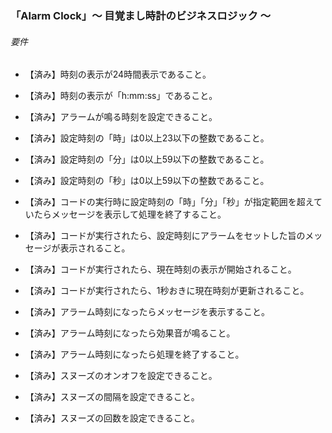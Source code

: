 ### 「Alarm Clock」〜 目覚まし時計のビジネスロジック 〜


###### 要件

- 【済み】時刻の表示が24時間表示であること。
- 【済み】時刻の表示が「h:mm:ss」であること。


- 【済み】アラームが鳴る時刻を設定できること。
- 【済み】設定時刻の「時」は0以上23以下の整数であること。
- 【済み】設定時刻の「分」は0以上59以下の整数であること。
- 【済み】設定時刻の「秒」は0以上59以下の整数であること。
- 【済み】コードの実行時に設定時刻の「時」「分」「秒」が指定範囲を超えていたらメッセージを表示して処理を終了すること。


- 【済み】コードが実行されたら、設定時刻にアラームをセットした旨のメッセージが表示されること。
- 【済み】コードが実行されたら、現在時刻の表示が開始されること。
- 【済み】コードが実行されたら、1秒おきに現在時刻が更新されること。


- 【済み】アラーム時刻になったらメッセージを表示すること。
- 【済み】アラーム時刻になったら効果音が鳴ること。
- 【済み】アラーム時刻になったら処理を終了すること。


- 【済み】スヌーズのオンオフを設定できること。
- 【済み】スヌーズの間隔を設定できること。
- 【済み】スヌーズの回数を設定できること。
